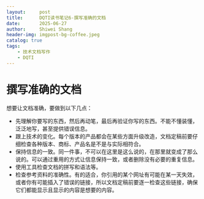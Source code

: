 ```yaml
---
layout:     post
title:      DQTI读书笔记6-撰写准确的文档
date:       2025-06-27
author:     Shiwei Shang
header-img: imgpost-bg-coffee.jpeg
catalog: true
tags:
    - 技术文档写作
    - DQTI
---
```

# 撰写准确的文档
 
想要让文档准确，要做到以下几点：
 
- 先理解你要写的东西，然后再动笔，最后再验证你写的东西。不能不懂装懂，泛泛地写，甚至提供错误信息。
- 跟上技术的变化。每个版本的产品都会在某些方面升级改造，文档定稿前要仔细检查各种版本、商标、产品名是不是与实际相符合。
- 保持信息的一致。同一件事，不可以在这里是这么说的，在那里就变成了那么说的。可以通过重用的方式让信息保持一致，或者删除没有必要的重复信息。
- 使用工具检查文档的拼写和语法等。
- 检查参考资料的准确性。有的适合，你引用的某个网址有可能在某一天失效，或者你有可能插入了错误的链接，所以文档定稿前要逐一检查这些链接，确保它们都能显示且显示的内容是想要的内容。

